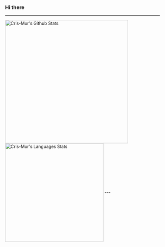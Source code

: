 ### Hi there 
---
<img width="400"  img align="left" alt="Cris-Mur's Github Stats" src="https://github-readme-stats.vercel.app/api?username=cris-mur&show_icons=true&theme=dark" class="responsive" />
<img width="320" img align="center" alt="Cris-Mur's Languages Stats" src="https://github-readme-stats.vercel.app/api/top-langs/?username=cris-mur&layout=compact&theme=dark" class="responsive"/>
---